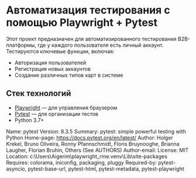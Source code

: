 # Автоматизация тестирования с помощью Playwright + Pytest

Этот проект предназначен для автоматизированного тестирования B2B-платформы, где у каждого пользователя есть личный аккаунт. Тестируются ключевые функции, включая:

- Авторизация пользователей
- Регистрация новых аккаунтов
- Создание различных типов карт в системе

## Стек технологий

- [Playwright](https://playwright.dev/python/) — для управления браузером
- [Pytest](https://docs.pytest.org/) — для организации тестов
- Python 3.7+

Name: pytest
Version: 8.3.5
Summary: pytest: simple powerful testing with Python
Home-page: https://docs.pytest.org/en/latest/
Author: Holger Krekel, Bruno Oliveira, Ronny Pfannschmidt, Floris Bruynooghe, Brianna Laugher, Florian Bruhin, Others (See AUTHORS)
Author-email: 
License: MIT
Location: c:\Users\Aigerim\playwright_rme\.venv\Lib\site-packages
Requires: colorama, iniconfig, packaging, pluggy
Required-by: pytest-asyncio, pytest-base-url, pytest-html, pytest-metadata, pytest-playwright

